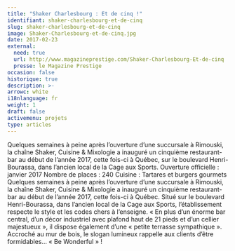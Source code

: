 ```yaml
---
title: "Shaker Charlesbourg : Et de cinq !"
identifiant: shaker-charlesbourg-et-de-cinq
slug: shaker-charlesbourg-et-de-cinq
image: Shaker-Charlesbourg-et-de-cinq.jpg
date: 2017-02-23
external:
  need: true
  url: http://www.magazineprestige.com/Shaker-Charlesbourg-Et-de-cinq
  presse: le Magazine Prestige
occasion: false
historique: true
description: >-
arrowc: white
i18nlanguage: fr
weight: 1
draft: false
activemenu: projets
type: articles
---
```

Quelques semaines à peine après l’ouverture d’une succursale à Rimouski, la chaîne Shaker, Cuisine & Mixologie a inauguré un cinquième restaurant-bar au début de l’année 2017, cette fois-ci à Québec, sur le boulevard Henri-Bourassa, dans l’ancien local de la Cage aux Sports.
Ouverture officielle : janvier 2017
Nombre de places : 240
Cuisine : Tartares et burgers gourmets
Quelques semaines à peine après l’ouverture d’une succursale à Rimouski, la chaîne Shaker, Cuisine & Mixologie a inauguré un cinquième restaurant-bar au début de l’année 2017, cette fois-ci à Québec. Situé sur le boulevard Henri-Bourassa, dans l’ancien local de la Cage aux Sports, l’établissement respecte le style et les codes chers à l’enseigne. « En plus d’un énorme bar central, d’un décor industriel avec plafond haut de 21 pieds et d’un cellier majestueux », il dispose également d’une « petite terrasse sympathique ». Accroché au mur de bois, le slogan lumineux rappelle aux clients d’être formidables... « Be Wonderful » !

